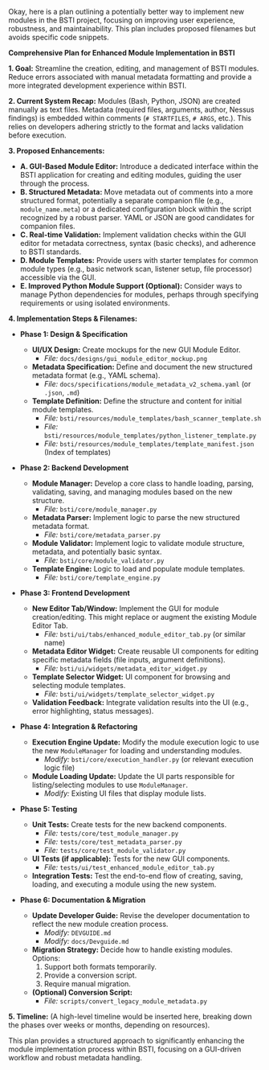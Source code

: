 Okay, here is a plan outlining a potentially better way to implement new modules in the BSTI project, focusing on improving user experience, robustness, and maintainability. This plan includes proposed filenames but avoids specific code snippets.

**Comprehensive Plan for Enhanced Module Implementation in BSTI**

**1. Goal:**
Streamline the creation, editing, and management of BSTI modules. Reduce errors associated with manual metadata formatting and provide a more integrated development experience within BSTI.

**2. Current System Recap:**
Modules (Bash, Python, JSON) are created manually as text files. Metadata (required files, arguments, author, Nessus findings) is embedded within comments (`# STARTFILES`, `# ARGS`, etc.). This relies on developers adhering strictly to the format and lacks validation before execution.

**3. Proposed Enhancements:**

*   **A. GUI-Based Module Editor:** Introduce a dedicated interface within the BSTI application for creating and editing modules, guiding the user through the process.
*   **B. Structured Metadata:** Move metadata out of comments into a more structured format, potentially a separate companion file (e.g., `module_name.meta`) or a dedicated configuration block within the script recognized by a robust parser. YAML or JSON are good candidates for companion files.
*   **C. Real-time Validation:** Implement validation checks within the GUI editor for metadata correctness, syntax (basic checks), and adherence to BSTI standards.
*   **D. Module Templates:** Provide users with starter templates for common module types (e.g., basic network scan, listener setup, file processor) accessible via the GUI.
*   **E. Improved Python Module Support (Optional):** Consider ways to manage Python dependencies for modules, perhaps through specifying requirements or using isolated environments.

**4. Implementation Steps & Filenames:**

*   **Phase 1: Design & Specification**
    *   **UI/UX Design:** Create mockups for the new GUI Module Editor.
        *   *File:* `docs/designs/gui_module_editor_mockup.png`
    *   **Metadata Specification:** Define and document the new structured metadata format (e.g., YAML schema).
        *   *File:* `docs/specifications/module_metadata_v2_schema.yaml` (or `.json`, `.md`)
    *   **Template Definition:** Define the structure and content for initial module templates.
        *   *File:* `bsti/resources/module_templates/bash_scanner_template.sh`
        *   *File:* `bsti/resources/module_templates/python_listener_template.py`
        *   *File:* `bsti/resources/module_templates/template_manifest.json` (Index of templates)

*   **Phase 2: Backend Development**
    *   **Module Manager:** Develop a core class to handle loading, parsing, validating, saving, and managing modules based on the new structure.
        *   *File:* `bsti/core/module_manager.py`
    *   **Metadata Parser:** Implement logic to parse the new structured metadata format.
        *   *File:* `bsti/core/metadata_parser.py`
    *   **Module Validator:** Implement logic to validate module structure, metadata, and potentially basic syntax.
        *   *File:* `bsti/core/module_validator.py`
    *   **Template Engine:** Logic to load and populate module templates.
        *   *File:* `bsti/core/template_engine.py`

*   **Phase 3: Frontend Development**
    *   **New Editor Tab/Window:** Implement the GUI for module creation/editing. This might replace or augment the existing Module Editor Tab.
        *   *File:* `bsti/ui/tabs/enhanced_module_editor_tab.py` (or similar name)
    *   **Metadata Editor Widget:** Create reusable UI components for editing specific metadata fields (file inputs, argument definitions).
        *   *File:* `bsti/ui/widgets/metadata_editor_widget.py`
    *   **Template Selector Widget:** UI component for browsing and selecting module templates.
        *   *File:* `bsti/ui/widgets/template_selector_widget.py`
    *   **Validation Feedback:** Integrate validation results into the UI (e.g., error highlighting, status messages).

*   **Phase 4: Integration & Refactoring**
    *   **Execution Engine Update:** Modify the module execution logic to use the new `ModuleManager` for loading and understanding modules.
        *   *Modify:* `bsti/core/execution_handler.py` (or relevant execution logic file)
    *   **Module Loading Update:** Update the UI parts responsible for listing/selecting modules to use `ModuleManager`.
        *   *Modify:* Existing UI files that display module lists.

*   **Phase 5: Testing**
    *   **Unit Tests:** Create tests for the new backend components.
        *   *File:* `tests/core/test_module_manager.py`
        *   *File:* `tests/core/test_metadata_parser.py`
        *   *File:* `tests/core/test_module_validator.py`
    *   **UI Tests (if applicable):** Tests for the new GUI components.
        *   *File:* `tests/ui/test_enhanced_module_editor_tab.py`
    *   **Integration Tests:** Test the end-to-end flow of creating, saving, loading, and executing a module using the new system.

*   **Phase 6: Documentation & Migration**
    *   **Update Developer Guide:** Revise the developer documentation to reflect the new module creation process.
        *   *Modify:* `DEVGUIDE.md`
        *   *Modify:* `docs/Devguide.md`
    *   **Migration Strategy:** Decide how to handle existing modules. Options:
        1.  Support both formats temporarily.
        2.  Provide a conversion script.
        3.  Require manual migration.
    *   **(Optional) Conversion Script:**
        *   *File:* `scripts/convert_legacy_module_metadata.py`

**5. Timeline:**
(A high-level timeline would be inserted here, breaking down the phases over weeks or months, depending on resources).

This plan provides a structured approach to significantly enhancing the module implementation process within BSTI, focusing on a GUI-driven workflow and robust metadata handling.
